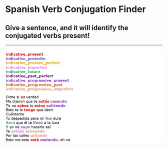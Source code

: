 # Spanish Verb Conjugation Finder
## Give a sentence, and it will identify the conjugated verbs present!
---

![plot](img/estonomegusta.JPG)